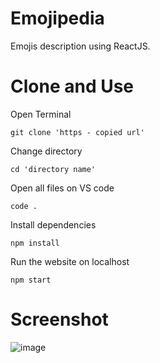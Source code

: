 # Emojipedia
Emojis description using ReactJS.

# Clone and Use

  Open Terminal 
  
    git clone 'https - copied url'

  Change directory  

    cd 'directory name'

  Open all files on VS code  

    code .

  Install dependencies

    npm install

  Run the website on localhost

    npm start

# Screenshot

![image](https://user-images.githubusercontent.com/37767811/148610011-22e0af4e-ec39-41e2-b393-b47e39ae95c1.png)

